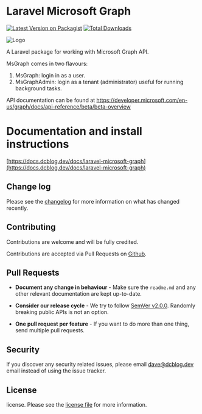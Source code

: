 # Laravel Microsoft Graph

[![Latest Version on Packagist](https://img.shields.io/packagist/v/dcblogdev/laravel-microsoft-graph.svg?style=flat-square)](https://packagist.org/packages/dcblogdev/laravel-microsoft-graph)
[![Total Downloads](https://img.shields.io/packagist/dt/dcblogdev/laravel-microsoft-graph.svg?style=flat-square)](https://packagist.org/packages/dcblogdev/laravel-microsoft-graph)

![Logo](https://repository-images.githubusercontent.com/145239529/9d8d5e00-1d0d-11eb-840a-2e75d658e4a2)

A Laravel package for working with Microsoft Graph API.

MsGraph comes in two flavours:

1) MsGraph: login in as a user.
2) MsGraphAdmin: login as a tenant (administrator) useful for running background tasks.

API documentation can be found at https://developer.microsoft.com/en-us/graph/docs/api-reference/beta/beta-overview

# Documentation and install instructions 
[https://docs.dcblog.dev/docs/laravel-microsoft-graph](https://docs.dcblog.dev/docs/laravel-microsoft-graph)

## Change log

Please see the [changelog][3] for more information on what has changed recently.

## Contributing

Contributions are welcome and will be fully credited.

Contributions are accepted via Pull Requests on [Github][4].

## Pull Requests

- **Document any change in behaviour** - Make sure the `readme.md` and any other relevant documentation are kept up-to-date.

- **Consider our release cycle** - We try to follow [SemVer v2.0.0][5]. Randomly breaking public APIs is not an option.

- **One pull request per feature** - If you want to do more than one thing, send multiple pull requests.

## Security

If you discover any security related issues, please email dave@dcblog.dev email instead of using the issue tracker.

## License

license. Please see the [license file][6] for more information.

[2]:    https://aad.portal.azure.com/#blade/Microsoft_AAD_IAM/ActiveDirectoryMenuBlade/Overview
[3]:    changelog.md
[4]:    https://github.com/dcblogdev/laravel-microsoft-graph
[5]:    http://semver.org/
[6]:    license.md
